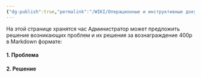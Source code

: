 ```yaml
---
{"dg-publish":true,"permalink":"/WIKI/Операционные и инструктивные документы/Администраторский справочник/FAQ Инструкции/База проблем !/"}
---
```


На этой странице хранятся час
Администратор может предложить решение возникающих проблем и их решения за вознаграждение 400р в Markdown формате:
#### 1. Проблема
#### 2. Решение

